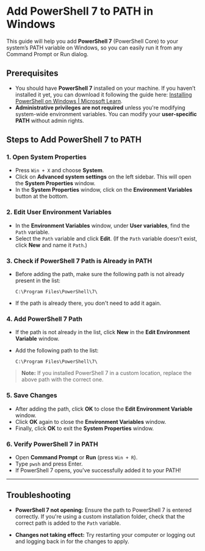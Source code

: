 # Add PowerShell 7 to PATH in Windows

This guide will help you add **PowerShell 7** (PowerShell Core) to your system’s PATH variable on Windows, so you can easily run it from any Command Prompt or Run dialog.

## Prerequisites

- You should have **PowerShell 7** installed on your machine. If you haven’t installed it yet, you can download it following the guide here: [Installing PowerShell on Windows | Microsoft Learn](https://learn.microsoft.com/en-us/powershell/scripting/install/installing-powershell-on-windows?view=powershell-7.5).
- **Administrative privileges are not required** unless you're modifying system-wide environment variables. You can modify your **user-specific PATH** without admin rights.

## Steps to Add PowerShell 7 to PATH

### 1. Open **System Properties**
   - Press `Win + X` and choose **System**.
   - Click on **Advanced system settings** on the left sidebar. This will open the **System Properties** window.
   - In the **System Properties** window, click on the **Environment Variables** button at the bottom.

### 2. Edit User Environment Variables
   - In the **Environment Variables** window, under **User variables**, find the `Path` variable.
   - Select the `Path` variable and click **Edit**. (If the `Path` variable doesn’t exist, click **New** and name it `Path`.)

### 3. Check if PowerShell 7 Path is Already in PATH
   - Before adding the path, make sure the following path is not already present in the list:
     ```
     C:\Program Files\PowerShell\7\
     ```
   - If the path is already there, you don't need to add it again.

### 4. Add PowerShell 7 Path
   - If the path is not already in the list, click **New** in the **Edit Environment Variable** window.
   - Add the following path to the list:

     ```
     C:\Program Files\PowerShell\7\
     ```

   > **Note:** If you installed PowerShell 7 in a custom location, replace the above path with the correct one.

### 5. Save Changes
   - After adding the path, click **OK** to close the **Edit Environment Variable** window.
   - Click **OK** again to close the **Environment Variables** window.
   - Finally, click **OK** to exit the **System Properties** window.

### 6. Verify PowerShell 7 in PATH
   - Open **Command Prompt** or **Run** (press `Win + R`).
   - Type `pwsh` and press Enter.
   - If PowerShell 7 opens, you've successfully added it to your PATH!

---

## Troubleshooting

- **PowerShell 7 not opening:** Ensure the path to PowerShell 7 is entered correctly. If you're using a custom installation folder, check that the correct path is added to the `Path` variable.

- **Changes not taking effect:** Try restarting your computer or logging out and logging back in for the changes to apply.
